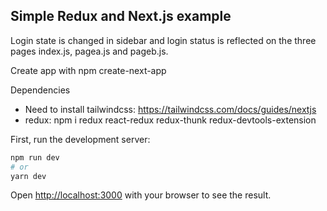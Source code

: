 ## Simple Redux and Next.js example
Login state is changed in sidebar and login status is reflected on the three pages index.js, pagea.js and pageb.js.

Create app with npm create-next-app

Dependencies
- Need to install tailwindcss: https://tailwindcss.com/docs/guides/nextjs
- redux: npm i redux react-redux redux-thunk redux-devtools-extension

First, run the development server:

```bash
npm run dev
# or
yarn dev
```

Open [http://localhost:3000](http://localhost:3000) with your browser to see the result.

